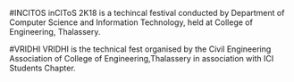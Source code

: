 #INCITOS
inCIToS 2K18 is a techincal festival conducted by Department of Computer Science and Information Technology, held at College of Engineering, Thalassery. 

#VRIDHI
VRIDHI is the technical fest organised by the Civil Engineering Association of College of Engineering,Thalassery in association with ICI Students Chapter.
